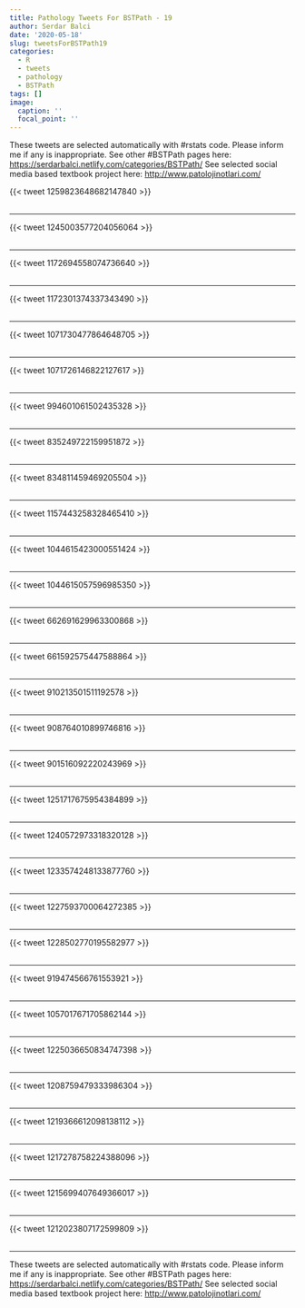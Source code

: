 ```yaml
---
title: Pathology Tweets For BSTPath - 19
author: Serdar Balci
date: '2020-05-18'
slug: tweetsForBSTPath19
categories:
  - R
  - tweets
  - pathology
  - BSTPath
tags: []
image:
  caption: ''
  focal_point: ''
---
```



These tweets are selected automatically with #rstats code. Please inform me if any is inappropriate.
See other #BSTPath pages here: https://serdarbalci.netlify.com/categories/BSTPath/ 
See selected social media based textbook project here: http://www.patolojinotlari.com/

{{< tweet 1259823648682147840 >}}
<br>
<br>
<hr>
{{< tweet 1245003577204056064 >}}
<br>
<br>
<hr>
{{< tweet 1172694558074736640 >}}
<br>
<br>
<hr>
{{< tweet 1172301374337343490 >}}
<br>
<br>
<hr>
{{< tweet 1071730477864648705 >}}
<br>
<br>
<hr>
{{< tweet 1071726146822127617 >}}
<br>
<br>
<hr>
{{< tweet 994601061502435328 >}}
<br>
<br>
<hr>
{{< tweet 835249722159951872 >}}
<br>
<br>
<hr>
{{< tweet 834811459469205504 >}}
<br>
<br>
<hr>
{{< tweet 1157443258328465410 >}}
<br>
<br>
<hr>
{{< tweet 1044615423000551424 >}}
<br>
<br>
<hr>
{{< tweet 1044615057596985350 >}}
<br>
<br>
<hr>
{{< tweet 662691629963300868 >}}
<br>
<br>
<hr>
{{< tweet 661592575447588864 >}}
<br>
<br>
<hr>
{{< tweet 910213501511192578 >}}
<br>
<br>
<hr>
{{< tweet 908764010899746816 >}}
<br>
<br>
<hr>
{{< tweet 901516092220243969 >}}
<br>
<br>
<hr>
{{< tweet 1251717675954384899 >}}
<br>
<br>
<hr>
{{< tweet 1240572973318320128 >}}
<br>
<br>
<hr>
{{< tweet 1233574248133877760 >}}
<br>
<br>
<hr>
{{< tweet 1227593700064272385 >}}
<br>
<br>
<hr>
{{< tweet 1228502770195582977 >}}
<br>
<br>
<hr>
{{< tweet 919474566761553921 >}}
<br>
<br>
<hr>
{{< tweet 1057017671705862144 >}}
<br>
<br>
<hr>
{{< tweet 1225036650834747398 >}}
<br>
<br>
<hr>
{{< tweet 1208759479333986304 >}}
<br>
<br>
<hr>
{{< tweet 1219366612098138112 >}}
<br>
<br>
<hr>
{{< tweet 1217278758224388096 >}}
<br>
<br>
<hr>
{{< tweet 1215699407649366017 >}}
<br>
<br>
<hr>
{{< tweet 1212023807172599809 >}}
<br>
<br>
<hr>


These tweets are selected automatically with #rstats code. Please inform me if any is inappropriate.
See other #BSTPath pages here: https://serdarbalci.netlify.com/categories/BSTPath/ 
See selected social media based textbook project here: http://www.patolojinotlari.com/
